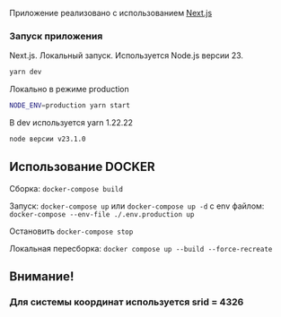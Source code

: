 Приложение реализовано с использованием [Next.js](https://nextjs.org)

### Запуск приложения

Next.js.
Локальный запуск.
Используется Node.js версии 23.

```bash
yarn dev
```

Локально в режиме production

```bash
NODE_ENV=production yarn start
```

В dev используется
yarn 1.22.22

```bash
node версии v23.1.0
```

## Использование DOCKER

Сборка:
`docker-compose build`

Запуск:
`docker-compose up`
или
`docker-compose up -d`
c env файлом:
`docker-compose --env-file ./.env.production up`

Остановить
`docker-compose stop`

Локальная пересборка:
`docker compose up --build --force-recreate`

## Внимание!

### Для системы координат используется srid = 4326

